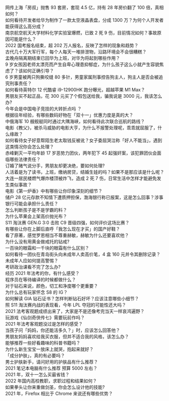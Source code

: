 网传上海「房叔」抛售 93 套房，套现 4.5 亿，持有 28 年房价翻了 100 倍，真相如何？  
如何看待开发者给华为制作了一款太空液晶表盘，分成 1300 万？为何个人开发者能获得这么高分成？  
南京航空航天大学材料化学实验室爆燃，已致 2 死 9 伤，目前情况如何？事故原因可能是什么？  
2022 国考报名结束，超 202 万人报名，反映了怎样的现象和趋势？  
古代几十万大军行军，每个人每天一堆排泄物，沿路环境会不会很糟糕？  
孟晚舟隔离期结束已回华为上班，对华为将起到哪些作用？  
9 岁女孩因老师太漂亮而产生自卑心理患抑郁症，为什么孩子这么小就产生容貌焦虑了？该如何正确引导？  
6 岁男童被两只狗撕咬缝 80 多针，男童家属刑事控告狗主人，狗主人是否会被追究刑事责任？  
如何看待英特尔 12 代酷睿 i9-12900HK 跑分曝光，超越苹果 M1 Max？  
男朋友买不起正品，花 300 元买了个假包送给我，骗我说是 3000 元，我该怎么办?  
今年会是中国电子竞技的大转折点吗 ？  
根据往年经验，有哪些数码好物在「双十一」优惠力度是真的大？  
中俄海军 10 艘舰艇同时通过大隅海峡，如何看待此次联合巡航的路线？  
电影《教父》，被杀马威胁的电影大亨，为什么不报警处理呢，乖乖就屈服了，什么缘故？  
如何看待女子好意帮陌生老太取钱反被讹？女子委屈哭泣称「好人不能当」，遇到这类情况你会怎么处理？  
赤峰剿灭一平均年龄 17 岁恶势力团伙，两年犯下 45 起强奸案，该犯罪团伙会面临哪些法律责任？  
订婚了赌气说分手，男朋友却更决绝，要如何处理?  
人活着是为了读书，上班，缴纳房贷，结婚生娃的吗？如果不是那应该是什么呢？  
大连一居民楼燃气爆炸楼顶被炸飞，造成 2 死 7 伤，日常生活中怎样才能避免发生类似事故？  
电影《第一炉香》中有哪些让你印象深刻的细节？  
储户 28 亿元存款不知情下遭质押担保，渤海银行称已报案，这是怎么回事？涉事银行可能会承担什么责任？  
怎么判断孩子是不是学霸的料？  
为什么苹果会上架高价抛光布？  
S11 淘汰赛 GEN.G 3:0 击败 C9 晋级四强，如何评价这场比赛？  
有哪些让你在上脚后直呼「我怎么现在才买」的国产好鞋？  
看了原著，感觉罗恩相当不尊重赫敏，赫敏为什么还要喜欢他？  
为什么没有用黄金做戒托的钻戒?  
一百块的眼霜和一千块的眼霜有什么区别？  
如何看待一团伙在青岛街头向未成年人卖高价笔，4 盒 160 元并令其删除记录？未成年人应如何提高警惕？  
考研政治课看不完了怎么办?  
经历 2021 年法考的你，有什么感受？  
程序员在等待编译的时候都做什么？  
对于钻石来说，颜色，切工和净度哪个更重要？  
为什么总有玩家怀念 S8 的 IG？  
如何解读 GIA 钻石证书？怎样判断钻石好坏？应该注意哪些小细节？  
照 S11 淘汰赛内战的表现看，今年 LPL 夺冠的可能性还大吗？  
2021 法考客观题成绩出来了，大家是不是还像考完当天一样哀鸿遍野？  
玩游戏《仙剑奇侠传七》需要玩前作吗？  
2021 年法考客观题没过是怎样的感受？  
当孩子问「妈妈，你还能活多久？」时，应该怎么回答他？  
男朋友妈妈喜欢给我买衣服，但并不适合我的风格，该怎么办？  
能够推荐一些好看趣味的科普书籍吗？  
为什么新生宝宝一放床上就哭，抱起来就好？  
「成分护肤」，真的有必要吗？  
男士护肤新手，请问好用的护肤品有什么推荐？  
2021 笔记本电脑有什么推荐 预算 5000 左右？  
2021 年，双十一怎么买最省钱？  
2022 年国内高校教职，求职过程和结果如何？  
如果拳头让你来重做剑圣，你会怎么设计他的技能?  
2021 年，Firefox 相比于 Chrome 来说还有哪些优势？  
